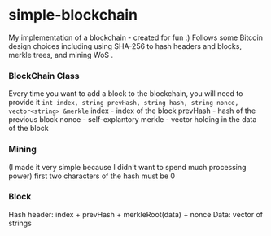 # simple-blockchain
My implementation of a blockchain - created for fun :)
Follows some Bitcoin design choices including using SHA-256 to hash headers and blocks, merkle trees, and mining WoS . 

### BlockChain Class
Every time you want to add a block to the blockchain, you will need to provide it 
`int index, string prevHash, string hash, string nonce, vector<string> &merkle`
index - index of the block
prevHash - hash of the previous block
nonce - self-explantory
merkle - vector holding in the data of the block

### Mining
(I made it very simple because I didn't want to spend much processing power)
first two characters of the hash must be 0


### Block 
Hash header: index + prevHash + merkleRoot(data) + nonce
Data: vector of strings
